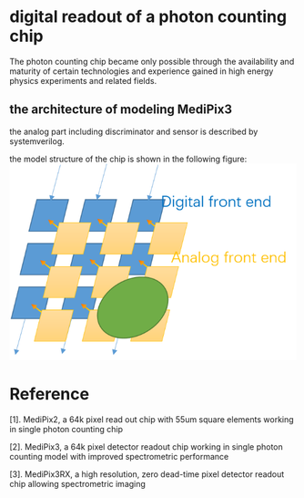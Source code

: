 # digital readout of a photon counting chip
The photon counting chip became only possible through the availability and maturity of certain technologies and experience gained in high energy physics experiments and related fields.


## the architecture of modeling MediPix3
the analog part including discriminator and sensor is described by systemverilog.

the model structure of the chip is shown in the following figure:
![image](image/model_architecture.png)

# Reference

[1]. MediPix2, a 64k pixel read out chip with 55um square elements working in single photon counting chip

[2]. MediPix3, a 64k pixel detector readout chip working in single photon counting model with improved spectrometric performance

[3]. MediPix3RX, a high resolution, zero dead-time pixel detector readout chip allowing spectrometric imaging
